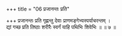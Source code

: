 +++
title = "06 प्रजानन्तः प्रति"

+++
प्रजानन्तः प्रति गृह्णन्तु देवाः प्राणमङ्गेभ्यस्पर्याचरन्तम् ।  
द्यां गच्छ प्रति तिष्ठाः शरीरैः स्वर्गं याहि पथिभिः शिवेभिः ॥ ॥ ७ ॥